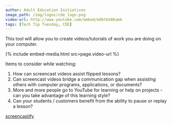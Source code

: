 ```yaml
---
author: Adult Education Initiatives
image_path: /img/logos/cde_logo.png
video-url: http://www.youtube.com/embed/m9btbV6Kamk
tags: [Tech Tip Tuesday, CDE]
---
```

This tool will allow you to create videos/tutorials of work you are doing on your computer.

{% include embed-media.html src=page.video-url %}

Items to consider while watching:

  1.  How can screencast videos assist flipped lessons?
  2.  Can screencast videos bridge a communication gap when assisting others with computer programs, applications, or documents?
  3.  More and more people go to YouTube for learning or help on projects - can you take advantage of this learning style?
  4.  Can your students / customers benefit from the ability to pause or replay a lesson?

[screencastify](https://www.screencastify.com/)
